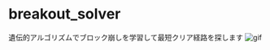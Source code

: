 # breakout_solver

遺伝的アルゴリズムでブロック崩しを学習して最短クリア経路を探します
![gif](https://dl.dropboxusercontent.com/u/85583652/test2.gif)